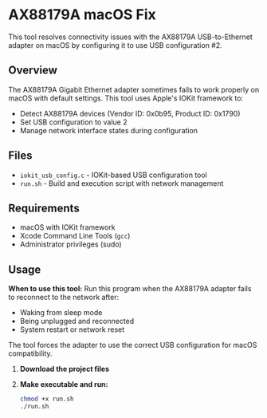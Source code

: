 # AX88179A macOS Fix

This tool resolves connectivity issues with the AX88179A USB-to-Ethernet adapter on macOS by configuring it to use USB configuration #2.

## Overview

The AX88179A Gigabit Ethernet adapter sometimes fails to work properly on macOS with default settings. This tool uses Apple's IOKit framework to:

- Detect AX88179A devices (Vendor ID: 0x0b95, Product ID: 0x1790)
- Set USB configuration to value 2
- Manage network interface states during configuration

## Files

- `iokit_usb_config.c` - IOKit-based USB configuration tool
- `run.sh` - Build and execution script with network management

## Requirements

- macOS with IOKit framework
- Xcode Command Line Tools (`gcc`)
- Administrator privileges (sudo)

## Usage

**When to use this tool:**
Run this program when the AX88179A adapter fails to reconnect to the network after:

- Waking from sleep mode
- Being unplugged and reconnected
- System restart or network reset

The tool forces the adapter to use the correct USB configuration for macOS compatibility.

1. **Download the project files**

2. **Make executable and run:**
   ```bash
   chmod +x run.sh
   ./run.sh
   ```
